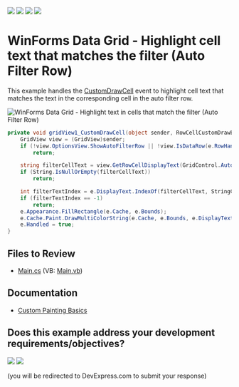 <!-- default badges list -->
![](https://img.shields.io/endpoint?url=https://codecentral.devexpress.com/api/v1/VersionRange/128628479/13.1.4%2B)
[![](https://img.shields.io/badge/Open_in_DevExpress_Support_Center-FF7200?style=flat-square&logo=DevExpress&logoColor=white)](https://supportcenter.devexpress.com/ticket/details/E3134)
[![](https://img.shields.io/badge/📖_How_to_use_DevExpress_Examples-e9f6fc?style=flat-square)](https://docs.devexpress.com/GeneralInformation/403183)
[![](https://img.shields.io/badge/💬_Leave_Feedback-feecdd?style=flat-square)](#does-this-example-address-your-development-requirementsobjectives)
<!-- default badges end -->

# WinForms Data Grid - Highlight cell text that matches the filter (Auto Filter Row)

This example handles the [CustomDrawCell](https://docs.devexpress.com/WindowsForms/DevExpress.XtraGrid.Views.Grid.GridView.CustomDrawCell) event to highlight cell text that matches the text in the corresponding cell in the auto filter row.

![WinForms Data Grid - Highlight text in cells that match the filter (Auto Filter Row)](https://raw.githubusercontent.com/DevExpress-Examples/how-to-enable-gridview-to-highlight-text-matching-text-typed-in-the-autofilterrow-in-cells-e3134/13.1.4%2B/media/winforms-grid-highlight-filter-string.png)

```csharp
private void gridView1_CustomDrawCell(object sender, RowCellCustomDrawEventArgs e) {
    GridView view = (GridView)sender;
    if (!view.OptionsView.ShowAutoFilterRow || !view.IsDataRow(e.RowHandle))
        return;

    string filterCellText = view.GetRowCellDisplayText(GridControl.AutoFilterRowHandle, e.Column);
    if (String.IsNullOrEmpty(filterCellText))
        return;

    int filterTextIndex = e.DisplayText.IndexOf(filterCellText, StringComparison.CurrentCultureIgnoreCase);
    if (filterTextIndex == -1)
        return;
    e.Appearance.FillRectangle(e.Cache, e.Bounds);
    e.Cache.Paint.DrawMultiColorString(e.Cache, e.Bounds, e.DisplayText, filterCellText, e.Appearance, Color.Black, Color.Gold, false, filterTextIndex);
    e.Handled = true;
}
```


## Files to Review

* [Main.cs](./CS/CarsGridWinApp15/Main.cs) (VB: [Main.vb](./VB/CarsGridWinApp15/Main.vb))


## Documentation

* [Custom Painting Basics](https://docs.devexpress.com/WindowsForms/762/controls-and-libraries/data-grid/appearance-and-conditional-formatting/custom-painting/custom-painting-basics)
<!-- feedback -->
## Does this example address your development requirements/objectives?

[<img src="https://www.devexpress.com/support/examples/i/yes-button.svg"/>](https://www.devexpress.com/support/examples/survey.xml?utm_source=github&utm_campaign=winforms-grid-highlight-cell-values-matching-text-in-autofilterrow&~~~was_helpful=yes) [<img src="https://www.devexpress.com/support/examples/i/no-button.svg"/>](https://www.devexpress.com/support/examples/survey.xml?utm_source=github&utm_campaign=winforms-grid-highlight-cell-values-matching-text-in-autofilterrow&~~~was_helpful=no)

(you will be redirected to DevExpress.com to submit your response)
<!-- feedback end -->

